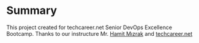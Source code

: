 # Summary
This project created for techcareer.net Senior DevOps Excellence Bootcamp. Thanks to our instructure Mr. [Hamit Mızrak](https://github.com/hamitmizrak) and [techcareer.net](https://www.techcareer.net/)
